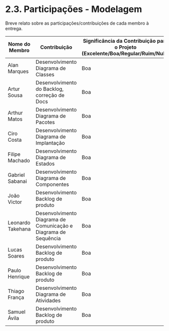 # 2.3. Participações - Modelagem

Breve relato sobre as participações/contribuições de cada membro à entrega. 

|Nome do Membro | Contribuição | Significância da Contribuição para o Projeto (Excelente/Boa/Regular/Ruim/Nula) |
| -- | -- | -- |
| Alan Marques | Desenvolvimento Diagrama de Classes        | Boa |
| Artur Sousa  | Desenvolvimento do Backlog, correção de Docs | Boa |
| Arthur Matos | Desenvolvimento Diagrama de Pacotes          | Boa |
| Ciro Costa | Desenvolvimento Diagrama de Implantação        | Boa |
| Filipe Machado | Desenvolvimento Diagrama de Estados        | Boa |
| Gabriel Sabanai | Desenvolvimento Diagrama de Componentes        | Boa |
| João Victor | Desenvolvimento Backlog de produto        | Boa |
| Leonardo Takehana | Desenvolvimento Diagrama de Comunicação e Diagrama de Sequência        | Boa |
| Lucas Soares | Desenvolvimento Backlog de produto        | Boa |
| Paulo Henrique | Desenvolvimento Backlog de produto        | Boa |
| Thiago França | Desenvolvimento Diagrama de Atividades        | Boa |
| Samuel Ávila | Desenvolvimento Backlog de produto        | Boa |
